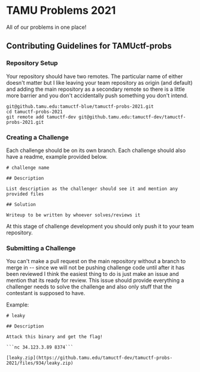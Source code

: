 # TAMU Problems 2021
All of our problems in one place!

## Contributing Guidelines for TAMUctf-probs

### Repository Setup

Your repository should have two remotes.  The particular name of either doesn't matter but I like leaving your team repository as origin (and default) and adding the main repository as a secondary remote so there is a little more barrier and you don't accidentally push something you don't intend.  

```text
git@github.tamu.edu:tamuctf-blue/tamuctf-probs-2021.git
cd tamuctf-probs-2021
git remote add tamuctf-dev git@github.tamu.edu:tamuctf-dev/tamuctf-probs-2021.git
```

### Creating a Challenge

Each challenge should be on its own branch.  Each challenge should also have a readme, example provided below. 

```text
# challenge name

## Description

List description as the challenger should see it and mention any provided files

## Solution

Writeup to be written by whoever solves/reviews it

```
At this stage of challenge development you should only push it to your team repository.  

### Submitting a Challenge

You can't make a pull request on the main repository without a branch to merge in -- since we will not be pushing challenge code until after it has been reviewed I think the easiest thing to do is just make an issue and mention that its ready for review.  This issue should provide everything a challenger needs to solve the challenge and also only stuff that the contestant is supposed to have.  

Example:
```
# leaky

## Description

Attack this binary and get the flag!

```nc 34.123.3.89 8374```

[leaky.zip](https://github.tamu.edu/tamuctf-dev/tamuctf-probs-2021/files/934/leaky.zip)
```
